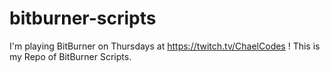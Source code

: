 # bitburner-scripts
I'm playing BitBurner on Thursdays at https://twitch.tv/ChaelCodes ! This is my Repo of BitBurner Scripts.
